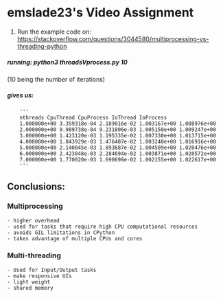 # emslade23's Video Assignment

1. Run the example code on: https://stackoverflow.com/questions/3044580/multiprocessing-vs-threading-python

##### running: python3 threadsVprocess.py 10
(10 being the number of iterations)

##### gives us:

        '''
        nthreads CpuThread CpuProcess IoThread IoProcess
        1.000000e+00 3.359318e-04 2.189016e-02 1.003167e+00 1.008976e+00
        2.000000e+00 9.989738e-04 9.231806e-03 1.005150e+00 1.009247e+00
        3.000000e+00 1.423120e-03 1.195335e-02 1.007330e+00 1.013715e+00
        4.000000e+00 1.843929e-03 1.476407e-02 1.003240e+00 1.016916e+00
        5.000000e+00 2.140045e-03 1.893687e-02 1.004509e+00 1.020476e+00
        6.000000e+00 2.423048e-03 2.284694e-02 1.003871e+00 1.020572e+00
        7.000000e+00 1.770020e-03 1.690698e-02 1.002155e+00 1.022617e+00 
        '''

## Conclusions:

### Multiprocessing

    - higher overhead
    - used for tasks that require high CPU computational resources
    - avoids GIL limitations in CPython
    - takes advantage of multiple CPUs and cores

### Multi-threading

    - Used for Input/Output tasks
    - make responsive UIs
    - light weight
    - shared memory
